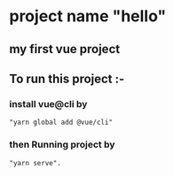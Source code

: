 # project name "hello"
## my first vue project 


## To run this project :- 
### install vue@cli by 
```
"yarn global add @vue/cli"
```
### then Running project by 
```
"yarn serve".
```









